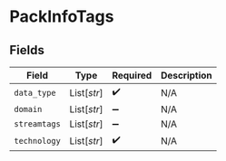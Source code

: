 # PackInfoTags


## Fields

| Field              | Type               | Required           | Description        |
| ------------------ | ------------------ | ------------------ | ------------------ |
| `data_type`        | List[*str*]        | :heavy_check_mark: | N/A                |
| `domain`           | List[*str*]        | :heavy_minus_sign: | N/A                |
| `streamtags`       | List[*str*]        | :heavy_minus_sign: | N/A                |
| `technology`       | List[*str*]        | :heavy_check_mark: | N/A                |